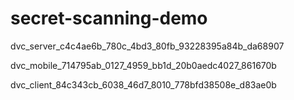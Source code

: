 # secret-scanning-demo

dvc_server_c4c4ae6b_780c_4bd3_80fb_93228395a84b_da68907

dvc_mobile_714795ab_0127_4959_bb1d_20b0aedc4027_861670b

dvc_client_84c343cb_6038_46d7_8010_778bfd38508e_d83ae0b
